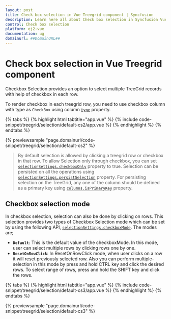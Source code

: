 ```yaml
---
layout: post
title: Check box selection in Vue Treegrid component | Syncfusion
description: Learn here all about Check box selection in Syncfusion Vue Treegrid component of Syncfusion Essential JS 2 and more.
control: Check box selection 
platform: ej2-vue
documentation: ug
domainurl: ##DomainURL##
---
```


# Check box selection in Vue Treegrid component

Checkbox Selection provides an option to select multiple TreeGrid records with help of checkbox in each row.

To render checkbox in each treegrid row, you need to use checkbox column with type as `CheckBox` using
column [`type`](https://ej2.syncfusion.com/vue/documentation/api/treegrid/column/#type) property.

{% tabs %}
{% highlight html tabtitle="app.vue" %}
{% include code-snippet/treegrid/selection/default-cs2/app.vue %}
{% endhighlight %}
{% endtabs %}
        
{% previewsample "page.domainurl/code-snippet/treegrid/selection/default-cs2" %}

> By default selection is allowed by clicking a treegrid row or checkbox in that row. To allow Selection only through checkbox, you can set
[`selectionSettings.checkboxOnly`](https://ej2.syncfusion.com/vue/documentation/api/treegrid/selectionSettings/#checkboxonly) property to true.
> Selection can be persisted on all the operations
using [`selectionSettings.persistSelection`](https://ej2.syncfusion.com/vue/documentation/api/treegrid/selectionSettings/#persistselection) property.
For persisting selection on the TreeGrid, any one of the column should be defined as a primary key
using [`columns.isPrimaryKey`](https://ej2.syncfusion.com/vue/documentation/api/treegrid/column/#isprimarykey) property.

## Checkbox selection mode

In checkbox selection, selection can also be done by clicking on rows. This selection provides two types of Checkbox Selection mode which can be set by using the following API,
[`selectionSettings.checkboxMode`](https://ej2.syncfusion.com/vue/documentation/api/treegrid/selectionSettings/#checkboxmode). The modes are;

* **`Default`**: This is the default value of the checkboxMode. In this mode, user can select multiple rows by clicking rows one by one.
* **`ResetOnRowClick`**: In ResetOnRowClick mode, when user clicks on a row it will reset previously selected row. Also you can perform multiple-selection in this mode by press and hold CTRL key and click the desired rows. To select range of rows, press and hold the SHIFT key and click the rows.

{% tabs %}
{% highlight html tabtitle="app.vue" %}
{% include code-snippet/treegrid/selection/default-cs3/app.vue %}
{% endhighlight %}
{% endtabs %}
        
{% previewsample "page.domainurl/code-snippet/treegrid/selection/default-cs3" %}